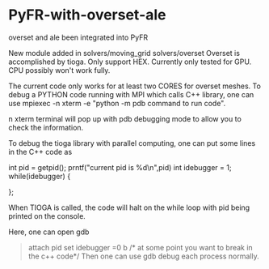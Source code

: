 # PyFR-with-overset-ale
 overset and ale been integrated into PyFR

New module added in solvers/moving_grid solvers/overset
Overset is accomplished by tioga. Only support HEX.
Currently only tested for GPU.
CPU possibly won't work fully.

The current code only works for at least two CORES for overset meshes.
To debug a PYTHON code running with MPI which calls C++ library, one can use
mpiexec -n xterm -e "python -m pdb command to run code".

n xterm terminal will pop up with pdb debugging mode to allow you to check the information.

To debug the tioga library with parallel computing, one can put some lines in the C++ code as

int pid = getpid();
prntf("current pid is %d\n",pid)
int idebugger = 1;
while(idebugger) {

};

When TIOGA is called, the code will halt on the while loop with pid being printed on the console.

Here, one can open gdb
> attach pid
> set idebugger =0
> b /* at some point you want to break in the c++ code*/
Then one can use gdb debug each process normally.
